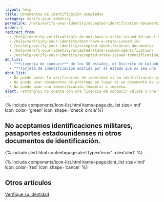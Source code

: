 ```yaml
---
layout: help
title: Documentos de identificación aceptados
category: verify-your-identity
permalink: /help/verify-your-identity/accepted-identification-documents/
order: 2
redirect_from:
  - /help/identity-verification/i-do-not-have-a-state-issued-id-can-i-still-verify-my-identity/
  - /help/verifying-your-identity/dont-have-a-state-issued-id/
  - /en/help/verify-your-identity/accepted-identification-documents/
  - /help/verify-your-identity/accepted-state-issued-identification/
  - /en/help/verify-your-identity/accepted-state-issued-identification/
do_list:
  - "**Licencia de conducir** de los 50 estados, el Distrito de Columbia (DC) y otros territorios de los Estados Unidos (Guam, Islas Vírgenes de los EE. UU., Samoa Americana, Islas Marianas y Puerto Rico)."
  - "**Tarjeta de identificación emitida por el estado que no sea una licencia de conducir.** Es un documento de identificación emitido por el estado, el Distrito de Columbia (DC) o un territorio de los EE. UU. que confirma la identidad, pero no otorga privilegios para conducir."
dont_list:
  - No puede pasar la verificación de identidad si su identificación ya venció.
  - No puede usar documentos de prórroga en lugar de un documento de identificación no vencido.
  - No puede usar una identificación temporal o impresa.
alert: <strong>Si no cuenta con una licencia de conducir válida o una tarjeta de identificación estatal, no puede usar Login.gov para verificar su identidad.</strong> Comuníquese con el centro de ayuda de la agencia asociada para saber lo que puede hacer en ese caso.
---
```


{% include components/icon-list.html items=page.do_list size='md' icon_color='green' icon_shape='check_circle'%}

## No aceptamos identificaciones militares, pasaportes estadounidenses ni otros documentos de identificación.

{% include alert.html content=page.alert type='error' role='alert' %}


{% include components/icon-list.html items=page.dont_list size='md' icon_color='red' icon_shape='cancel' %}

## Otros artículos

[Verifique su identidad](/help/verify-your-identity/how-to-verify-your-identity/)
